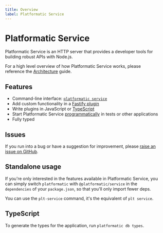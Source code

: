 ```yaml
---
title: Overview
label: Platformatic Service
---
```


# Platformatic Service

Platformatic Service is an HTTP server that provides a developer tools for
building robust APIs with Node.js.

For a high level overview of how Platformatic Service works, please reference the
[Architecture](/getting-started/architecture.md) guide.

## Features

- Command-line interface: [`platformatic service`](/reference/cli.md#service)
- Add custom functionality in a [Fastify plugin](/reference/db/plugin.md)
- Write plugins in JavaScript or [TypeScript](/reference/cli.md#compile)
- Start Platformatic Service [programmatically](/reference/service/programmatic.md) in tests or other applications
- Fully typed

## Issues

If you run into a bug or have a suggestion for improvement, please
[raise an issue on GitHub](https://github.com/platformatic/platformatic/issues/new).

## Standalone usage

If you're only interested in the features available in Platformatic Service, you can simply switch `platformatic` with `@platformatic/service` in the `dependencies` of your `package.json`, so that you'll only import fewer deps.

You can use the `plt-service` command, it's the equivalent of `plt service`.

## TypeScript

To generate the types for the application, run `platformatic db types`.
